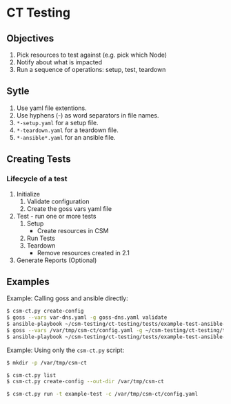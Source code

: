 # CT Testing

## Objectives

1. Pick resources to test against (e.g. pick which Node)
2. Notify about what is impacted
3. Run a sequence of operations: setup, test, teardown

## Sytle

1. Use yaml file extentions.
2. Use hyphens (-) as word separators in file names.
2. `*-setup.yaml` for a setup file.
3. `*-teardown.yaml` for a teardown file.
4. `*-ansible*.yaml` for an ansible file.

## Creating Tests

### Lifecycle of a test

1. Initialize
    1. Validate configuration
    2. Create the goss vars yaml file
2. Test - run one or more tests
    1. Setup
        - Create resources in CSM
    2. Run Tests
    3. Teardown
        - Remove resources created in 2.1
3. Generate Reports (Optional)


## Examples

Example: Calling goss and ansible directly:
```bash
$ csm-ct.py create-config
$ goss --vars var-dns.yaml -g goss-dns.yaml validate
$ ansible-playbook ~/csm-testing/ct-testing/tests/example-test-ansible-setup.yaml
$ goss --vars /var/tmp/csm-ct/config.yaml -g ~/csm-testing/ct-testing/tests/example-test.yaml validate
$ ansible-playbook ~/csm-testing/ct-testing/tests/example-test-ansible-teardown.yaml
```

Example: Using only the `csm-ct.py` script:
```bash
$ mkdir -p /var/tmp/csm-ct

$ csm-ct.py list
$ csm-ct.py create-config --out-dir /var/tmp/csm-ct

$ csm-ct.py run -t example-test -c /var/tmp/csm-ct/config.yaml
```
